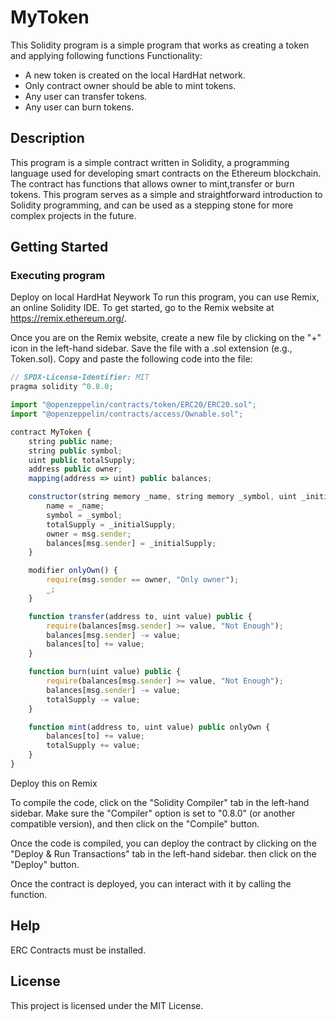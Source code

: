 # MyToken

This Solidity program is a simple  program that works as creating a token and applying following functions Functionality:
* A new token is created on the local HardHat network.
* Only contract owner should be able to mint tokens.
* Any user can transfer tokens.
* Any user can burn tokens.
## Description

This program is a simple contract written in Solidity, a programming language used for developing smart contracts on the Ethereum blockchain. The contract has functions that allows owner to mint,transfer or burn tokens. This program serves as a simple and straightforward introduction to Solidity programming, and can be used as a stepping stone for more complex projects in the future.

## Getting Started

### Executing program
Deploy on local HardHat Neywork
To run this program, you can use Remix, an online Solidity IDE. To get started, go to the Remix website at https://remix.ethereum.org/.

Once you are on the Remix website, create a new file by clicking on the "+" icon in the left-hand sidebar. Save the file with a .sol extension (e.g., Token.sol). Copy and paste the following code into the file:

```javascript
// SPDX-License-Identifier: MIT
pragma solidity ^0.8.0;

import "@openzeppelin/contracts/token/ERC20/ERC20.sol";
import "@openzeppelin/contracts/access/Ownable.sol";

contract MyToken {
    string public name;
    string public symbol;
    uint public totalSupply;
    address public owner;
    mapping(address => uint) public balances;

    constructor(string memory _name, string memory _symbol, uint _initialSupply) {
        name = _name;
        symbol = _symbol;
        totalSupply = _initialSupply;
        owner = msg.sender;
        balances[msg.sender] = _initialSupply;
    }

    modifier onlyOwn() {
        require(msg.sender == owner, "Only owner");
        _;
    }

    function transfer(address to, uint value) public {
        require(balances[msg.sender] >= value, "Not Enough");
        balances[msg.sender] -= value;
        balances[to] += value;
    }

    function burn(uint value) public {
        require(balances[msg.sender] >= value, "Not Enough");
        balances[msg.sender] -= value;
        totalSupply -= value;
    }

    function mint(address to, uint value) public onlyOwn {
        balances[to] += value;
        totalSupply += value;
    }
}

```
Deploy this on Remix

To compile the code, click on the "Solidity Compiler" tab in the left-hand sidebar. Make sure the "Compiler" option is set to "0.8.0" (or another compatible version), and then click on the "Compile" button.

Once the code is compiled, you can deploy the contract by clicking on the "Deploy & Run Transactions" tab in the left-hand sidebar. then click on the "Deploy" button.

Once the contract is deployed, you can interact with it by calling the function.
## Help

ERC Contracts must be installed.

## License

This project is licensed under the MIT License.
